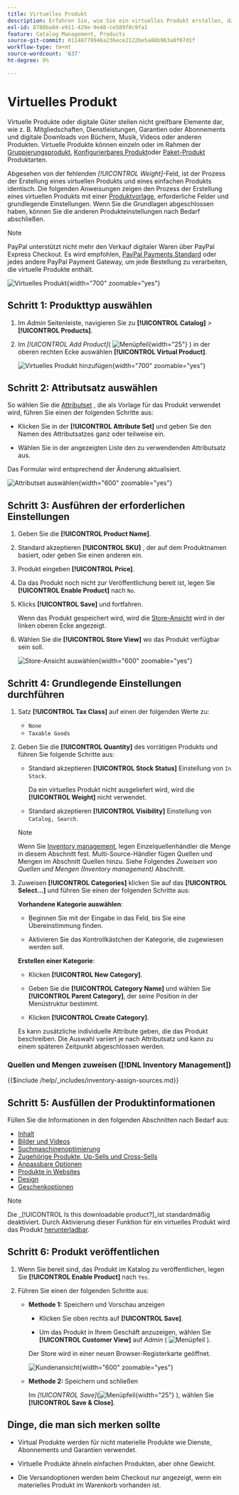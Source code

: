 ```yaml
---
title: Virtuelles Produkt
description: Erfahren Sie, wie Sie ein virtuelles Produkt erstellen, das einen nicht materiellen Artikel darstellt, z. B. eine Mitgliedschaft, einen Service, eine Garantie oder ein Abonnement.
exl-id: 8788ba04-e911-429e-9e48-ce589f0c9fa1
feature: Catalog Management, Products
source-git-commit: 01148770946a236ece2122be5a88b963a0f07d1f
workflow-type: tm+mt
source-wordcount: '637'
ht-degree: 0%

---
```


# Virtuelles Produkt

Virtuelle Produkte oder digitale Güter stellen nicht greifbare Elemente dar, wie z. B. Mitgliedschaften, Dienstleistungen, Garantien oder Abonnements und digitale Downloads von Büchern, Musik, Videos oder anderen Produkten. Virtuelle Produkte können einzeln oder im Rahmen der [Gruppierungsprodukt](product-create-grouped.md), [Konfigurierbares Produkt](product-create-configurable.md)oder [Paket-Produkt](product-create-bundle.md) Produktarten.

Abgesehen von der fehlenden _[!UICONTROL Weight]_-Feld, ist der Prozess der Erstellung eines virtuellen Produkts und eines einfachen Produkts identisch. Die folgenden Anweisungen zeigen den Prozess der Erstellung eines virtuellen Produkts mit einer [Produktvorlage](attribute-sets.md), erforderliche Felder und grundlegende Einstellungen. Wenn Sie die Grundlagen abgeschlossen haben, können Sie die anderen Produkteinstellungen nach Bedarf abschließen.

>[!NOTE]
>
>PayPal unterstützt nicht mehr den Verkauf digitaler Waren über PayPal Express Checkout. Es wird empfohlen, [PayPal Payments Standard](../stores-purchase/paypal-payments-standard.md) oder jedes andere PayPal Payment Gateway, um jede Bestellung zu verarbeiten, die virtuelle Produkte enthält.

![Virtuelles Produkt](./assets/product-virtual-membership.png){width="700" zoomable="yes"}

## Schritt 1: Produkttyp auswählen

1. Im _Admin_ Seitenleiste, navigieren Sie zu **[!UICONTROL Catalog]** > **[!UICONTROL Products]**.

1. Im _[!UICONTROL Add Product]_( ![Menüpfeil](../assets/icon-menu-down-arrow-red.png){width="25"} ) in der oberen rechten Ecke auswählen **[!UICONTROL Virtual Product]**.

   ![Virtuelles Produkt hinzufügen](./assets/product-add-virtual.png){width="700" zoomable="yes"}

## Schritt 2: Attributsatz auswählen

So wählen Sie die [Attributset](attribute-sets.md) , die als Vorlage für das Produkt verwendet wird, führen Sie einen der folgenden Schritte aus:

- Klicken Sie in der **[!UICONTROL Attribute Set]** und geben Sie den Namen des Attributsatzes ganz oder teilweise ein.

- Wählen Sie in der angezeigten Liste den zu verwendenden Attributsatz aus.

Das Formular wird entsprechend der Änderung aktualisiert.

![Attributset auswählen](./assets/product-create-choose-attribute-set.png){width="600" zoomable="yes"}

## Schritt 3: Ausführen der erforderlichen Einstellungen

1. Geben Sie die **[!UICONTROL Product Name]**.

1. Standard akzeptieren **[!UICONTROL SKU]** , der auf dem Produktnamen basiert, oder geben Sie einen anderen ein.

1. Produkt eingeben **[!UICONTROL Price]**.

1. Da das Produkt noch nicht zur Veröffentlichung bereit ist, legen Sie **[!UICONTROL Enable Product]** nach `No`.

1. Klicks **[!UICONTROL Save]** und fortfahren.

   Wenn das Produkt gespeichert wird, wird die [Store-Ansicht](introduction.md#product-scope) wird in der linken oberen Ecke angezeigt.

1. Wählen Sie die **[!UICONTROL Store View]** wo das Produkt verfügbar sein soll.

   ![Store-Ansicht auswählen](./assets/product-create-store-view-choose.png){width="600" zoomable="yes"}

## Schritt 4: Grundlegende Einstellungen durchführen

1. Satz **[!UICONTROL Tax Class]** auf einen der folgenden Werte zu:

   - `None`
   - `Taxable Goods`

1. Geben Sie die **[!UICONTROL Quantity]** des vorrätigen Produkts und führen Sie folgende Schritte aus:

   - Standard akzeptieren **[!UICONTROL Stock Status]** Einstellung von `In Stock`.

     Da ein virtuelles Produkt nicht ausgeliefert wird, wird die **[!UICONTROL Weight]** nicht verwendet.

   - Standard akzeptieren **[!UICONTROL Visibility]** Einstellung von `Catalog, Search`.

   >[!NOTE]
   >
   >Wenn Sie [Inventory management](../inventory-management/introduction.md), legen Einzelquellenhändler die Menge in diesem Abschnitt fest. Multi-Source-Händler fügen Quellen und Mengen im Abschnitt Quellen hinzu. Siehe Folgendes _Zuweisen von Quellen und Mengen (Inventory management)_ Abschnitt.

1. Zuweisen **[!UICONTROL Categories]** klicken Sie auf das **[!UICONTROL Select…]** und führen Sie einen der folgenden Schritte aus:

   **Vorhandene Kategorie auswählen**:

   - Beginnen Sie mit der Eingabe in das Feld, bis Sie eine Übereinstimmung finden.

   - Aktivieren Sie das Kontrollkästchen der Kategorie, die zugewiesen werden soll.

   **Erstellen einer Kategorie**:

   - Klicken **[!UICONTROL New Category]**.

   - Geben Sie die **[!UICONTROL Category Name]** und wählen Sie **[!UICONTROL Parent Category]**, der seine Position in der Menüstruktur bestimmt.

   - Klicken **[!UICONTROL Create Category]**.

   Es kann zusätzliche individuelle Attribute geben, die das Produkt beschreiben. Die Auswahl variiert je nach Attributsatz und kann zu einem späteren Zeitpunkt abgeschlossen werden.

### Quellen und Mengen zuweisen ([!DNL Inventory Management])

{{$include /help/_includes/inventory-assign-sources.md}}

## Schritt 5: Ausfüllen der Produktinformationen

Füllen Sie die Informationen in den folgenden Abschnitten nach Bedarf aus:

- [Inhalt](product-content.md)
- [Bilder und Videos](product-images-and-video.md)
- [Suchmaschinenoptimierung](product-search-engine-optimization.md)
- [Zugehörige Produkte, Up-Sells und Cross-Sells](related-products-up-sells-cross-sells.md)
- [Anpassbare Optionen](settings-advanced-custom-options.md)
- [Produkte in Websites](settings-basic-websites.md)
- [Design](settings-advanced-design.md)
- [Geschenkoptionen](product-gift-options.md)

>[!NOTE]
>
>Die _[!UICONTROL Is this downloadable product?]_ist standardmäßig deaktiviert. Durch Aktivierung dieser Funktion für ein virtuelles Produkt wird das Produkt [herunterladbar](product-create-downloadable.md#downloadable-product).

## Schritt 6: Produkt veröffentlichen

1. Wenn Sie bereit sind, das Produkt im Katalog zu veröffentlichen, legen Sie **[!UICONTROL Enable Product]** nach `Yes`.

1. Führen Sie einen der folgenden Schritte aus:

   - **Methode 1:** Speichern und Vorschau anzeigen

      - Klicken Sie oben rechts auf **[!UICONTROL Save]**.

      - Um das Produkt in Ihrem Geschäft anzuzeigen, wählen Sie **[!UICONTROL Customer View]** auf _Admin_ ( ![Menüpfeil](../assets/icon-menu-down-arrow-black.png) ).

     Der Store wird in einer neuen Browser-Registerkarte geöffnet.

     ![Kundenansicht](./assets/product-admin-customer-view.png){width="600" zoomable="yes"}

   - **Methode 2:** Speichern und schließen

     Im _[!UICONTROL Save]_(![Menüpfeil](../assets/icon-menu-down-arrow-red.png){width="25"} ), wählen Sie **[!UICONTROL Save & Close]**.

## Dinge, die man sich merken sollte

- Virtual Produkte werden für nicht materielle Produkte wie Dienste, Abonnements und Garantien verwendet.

- Virtuelle Produkte ähneln einfachen Produkten, aber ohne Gewicht.

- Die Versandoptionen werden beim Checkout nur angezeigt, wenn ein materielles Produkt im Warenkorb vorhanden ist.
